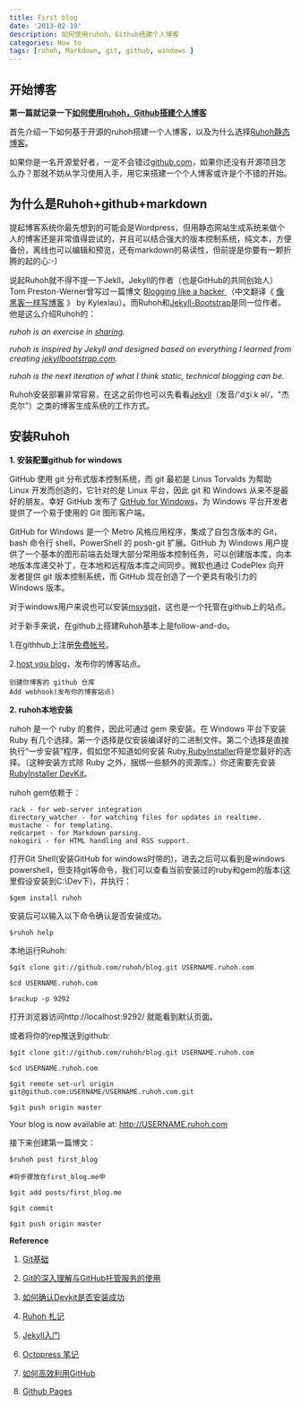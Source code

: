 ```yaml
---
title: First blog
date: '2013-02-19'
description: 如何使用ruhoh，Github搭建个人博客
categories: How to
tags: [ruhoh, Markdown, git, github, windows ]
---
```


## 开始博客 ##

**第一篇就记录一下[如何使用ruhoh，Github搭建个人博客](http://ice-cold.ruhoh.com/how-to/first-blog/)**


首先介绍一下如何基于开源的ruhoh搭建一个人博客，以及为什么选择[Ruhoh静态博客](http://ruhoh.com/)。

如果你是一名开源爱好者，一定不会错过[github.com](http://github.com)，如果你还没有开源项目怎么办？那就不妨从学习使用入手，用它来搭建一个个人博客或许是个不错的开始。


## 为什么是Ruhoh+github+markdown ##

提起博客系统你最先想到的可能会是Wordpress，但用静态网站生成系统来做个人的博客还是非常值得尝试的，并且可以结合强大的版本控制系统，纯文本，方便备份，离线也可以编辑和预览，还有markdown的易读性，但前提是你要有一颗折腾的起的心:-)

说起Ruhoh就不得不提一下Jekll，Jekyll的作者（也是GitHub的共同创始人）Tom Preston-Werner曾写过一篇博文 [Blogging like a hacker ](http://tom.preston-werner.com/2008/11/17/blogging-like-a-hacker.html)（中文翻译《 [像黑客一样写博客](http://kyle.xlau.org/posts/blogging-like-a-hacker.html) 》 by Kylexlau）。而Ruhoh和[Jekyll-Bootstrap](http://jekyllbootstrap.com/)是同一位作者。他是这么介绍Ruhoh的：

*ruhoh is an exercise in [sharing](http://sivers.org/sharing).*

*ruhoh is inspired by Jekyll and designed based on everything I learned from creating [jekyllbootstrap.com](jekyllbootstrap.com).*

*ruhoh is the next iteration of what I think static, technical blogging can be.*

Ruhoh安装部署非常容易，在这之前你也可以先看看[Jekyll](http://jekyllrb.com/)（发音/'dʒiːk əl/，"杰克尔"）之类的博客生成系统的工作方式。

## 安装Ruhoh ##

**1. 安装配置github for windows**

GitHub 使用 git 分布式版本控制系统，而 git 最初是 Linus Torvalds 为帮助 Linux 开发而创造的，它针对的是 Linux 平台，因此 git 和 Windows 从来不是最好的朋友。幸好 GitHub 发布了 [GitHub for Windows](https://github.com/blog/1127-github-for-windows)，为 Windows 平台开发者提供了一个易于使用的 Git 图形客户端。

GitHub for Windows 是一个 Metro 风格应用程序，集成了自包含版本的 Git，bash 命令行 shell，PowerShell 的 posh-git 扩展。GitHub 为 Windows 用户提供了一个基本的图形前端去处理大部分常用版本控制任务，可以创建版本库，向本地版本库递交补丁，在本地和远程版本库之间同步。微软也通过 CodePlex 向开发者提供 git 版本控制系统，而 GitHub 现在创造了一个更具有吸引力的 Windows 版本。

对于windows用户来说也可以安装[msysgit](http://msysgit.github.com/)，这也是一个托管在github上的站点。

对于新手来说，在github上搭建Ruhoh基本上是follow-and-do。

1.在githhub上注册[免费帐号](https://github.com/signup/free)。

2.[host you blog](http://ruhoh.com/docs/1/publish/)，发布你的博客站点。
	
	创建你博客的 github 仓库
	Add webhook(发布你的博客站点)

**2. ruhoh本地安装**

ruhoh 是一个 ruby 的套件，因此可通过 gem 來安装。在 Windows 平台下安装 Ruby 有几个选择。第一个选择是仅安装编译好的二进制文件。第二个选择是直接执行“一步安装”程序，假如您不知道如何安装 Ruby,[RubyInstaller](http://rubyinstaller.org/)将是您最好的选择。（这种安装方式除 Ruby 之外，捆绑一些额外的资源库。）你还需要先安装[ RubyInstaller DevKit](http://wiki.github.com/oneclick/rubyinstaller/development-kit)。

ruhoh gem依赖于：

    rack - for web-server integration
    directory_watcher - for watching files for updates in realtime.
    mustache - for templating.
    redcarpet - for Markdown parsing.
    nokogiri - for HTML handling and RSS support.

打开Git Shell(安装GitHub for windows时带的)，进去之后可以看到是windows powershell，但支持git等命令，我们可以查看当前安装过的ruby和gem的版本(这里假设安装到C:\Dev下)，并执行：

	$gem install ruhoh 


安装后可以输入以下命令确认是否安装成功。

	$ruhoh help

本地运行Ruhoh:

	$git clone git://github.com/ruhoh/blog.git USERNAME.ruhoh.com

	$cd USERNAME.ruhoh.com

	$rackup -p 9292

打开浏览器访问http://localhost:9292/ 就能看到默认页面。

或者将你的rep推送到github:

	$git clone git://github.com/ruhoh/blog.git USERNAME.ruhoh.com

	$cd USERNAME.ruhoh.com

	$git remote set-url origin git@github.com:USERNAME/USERNAME.ruhoh.com.git

	$git push origin master

Your blog is now available at: http://USERNAME.ruhoh.com

接下来创建第一篇博文：

	$ruhoh post first_blog

	#将步骤放在first_blog.me中

	$git add posts/first_blog.me        

	$git commit 

	$git push origin master




**Reference**

1. [Git基础](http://www.open-open.com/lib/view/open1328069733264.html)

2. [Git的深入理解与GitHub托管服务的使用](http://www.cnblogs.com/cocowool/archive/2012/02/17/2356125.html)

3. [如何确认Devkit是否安装成功](http://blog.yuaz.net/page/5)

4. [Ruhoh 札记](http://dourok.info/2012/08/20/something-about-ruhoh/)

5. [Jekyll入门](http://www.ruanyifeng.com/blog/2012/08/blogging_with_jekyll.html)

5. [Octopress 笔记](http://netwjx.github.com/blog/2012/03/18/octopress-note/)

6. [如何高效利用GitHub](http://www.yangzhiping.com/tech/github.html)

7. [Github Pages](https://help.github.com/categories/20/articles)